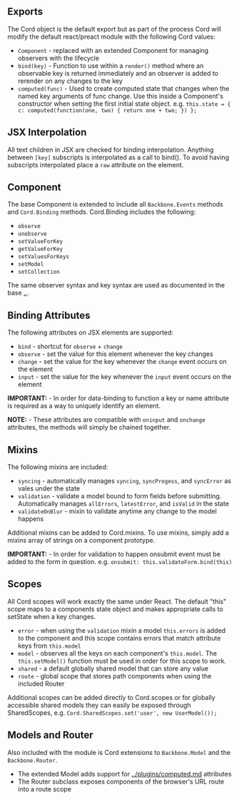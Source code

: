 Exports
-------------------------------

The Cord object is the default export but as part of the process Cord will modify the default react/preact module with the following Cord values:

* `Component` - replaced with an extended Component for managing observers with the lifecycle
* `bind(key)` - Function to use within a `render()` method where an observable key is returned immediately and an observer is added to rerender on any changes to the key
* `computed(func)` - Used to create computed state that changes when the named key arguments of func change. Use this inside a Component's constructor when setting the first initial state object.  e.g. `this.state = { c: computed(function(one, two) { return one + two; }) };`

JSX Interpolation
-------------------------------

All text children in JSX are checked for binding interpolation.  Anything between `[key]` subscripts is interpolated as a call to bind(). To avoid having subscripts interpolated place a `raw` attribute on the element.

Component
-------------------------------

The base Component is extended to include all `Backbone.Events` methods and `Cord.Binding` methods. Cord.Binding includes the following:

* `observe`
* `unobserve` 
* `setValueForKey` 
* `getValueForKey` 
* `setValuesForKeys` 
* `setModel` 
* `setCollection`

The same observer syntax and key syntax are used as documented in the base [..](README).

Binding Attributes
-------------------------------

The following attributes on JSX elements are supported:

* `bind` -  shortcut for `observe` + `change`
* `observe` - set the value for this element whenever the key changes
* `change` - set the value for the key whenever the `change` event occurs on the element
* `input` - set the value for the key whenever the `input` event occurs on the element

**IMPORTANT:** -  In order for data-binding to function a key or name attribute is required as a way to uniquely identify an element.

**NOTE:** - These attributes are compatible with `oninput` and `onchange` attributes, the methods will simply be chained together.

Mixins
-------------------------------

The following mixins are included:

* `syncing` - automatically manages `syncing`, `syncProgess`, and `syncError` as vales under the state
* `validation` - validate a model bound to form fields before submitting. Automatically manages `allErrors`, `latestError`, and `isValid` in the state
* `validateOnBlur` - mixin to validate anytime any change to the model happens

Additional mixins can be added to Cord.mixins. To use mixins, simply add a mixins array of strings on a component prototype.

**IMPORTANT:** - In order for validation to happen onsubmit event must be added to the form in question. e.g. `onsubmit: this.validateForm.bind(this)`

Scopes
-------------------------------

All Cord scopes will work exactly the same under React. The default "this" scope maps to a components state object and makes appropriate calls to setState when a key changes.

* `error` - when using the `validation` mixin a model `this.errors` is added to the component and this scope contains errors that match attribute keys from `this.model`
* `model` - observes all the keys on each component's `this.model`.  The `this.setModel()` function must be used in order for this scope to work.
* `shared` - a default globally shared model that can store any value
* `route` - global scope that stores path components when using the included Router

Additional scopes can be added directly to Cord.scopes or for globally accessible shared models they can easily be exposed through SharedScopes, e.g. `Cord.SharedScopes.set('user', new UserModel());`

Models and Router
-------------------------------

Also included with the module is Cord extensions to `Backbone.Model` and the `Backbone.Router`.

* The extended Model adds support for [../plugins/computed.md](computed) attributes
* The Router subclass exposes components of the browser's URL route into a route scope

